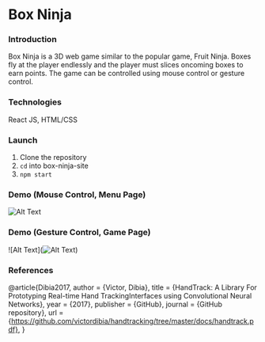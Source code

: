 Box Ninja
===========

### Introduction
Box Ninja is a 3D web game similar to the popular game, Fruit Ninja. Boxes fly at the player endlessly and the player must slices oncoming boxes to earn points. The game can be controlled using mouse control or gesture control. 

### Technologies
React JS, HTML/CSS

### Launch
1. Clone the repository
2. `cd` into box-ninja-site
3. `npm start`

### Demo (Mouse Control, Menu Page)
![Alt Text](https://media.giphy.com/media/bPckFnIBQtYEv6RB5K/giphy.gif)

### Demo (Gesture Control, Game Page)
![Alt Text](![Alt Text](https://media.giphy.com/media/bPckFnIBQtYEv6RB5K/giphy.gif))

### References
@article{Dibia2017,
  author = {Victor, Dibia},
  title = {HandTrack: A Library For Prototyping Real-time Hand TrackingInterfaces using Convolutional Neural Networks},
  year = {2017},
  publisher = {GitHub},
  journal = {GitHub repository},
  url = {https://github.com/victordibia/handtracking/tree/master/docs/handtrack.pdf}, 
}
